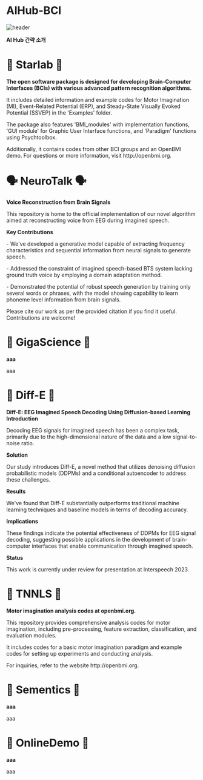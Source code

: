 # AIHub-BCI
![header](https://capsule-render.vercel.app/api?type=waving&color=auto&height=300&section=header&text=AI%20Hub&fontSize=90&animation=fadeIn&fontAlignY=38&desc=%20우주%20최강%20BTS%20팀&descAlignY=51&descAlign=62)

<div align=left>
	<b>AI Hub 간략 소개</b>
</div>


<div align=left>
	<h1>🧠 Starlab 🧠</h1>
		<b>The open software package is designed for developing Brain-Computer Interfaces (BCIs) with various advanced pattern recognition algorithms.</b>
		<p>It includes detailed information and example codes for Motor Imagination (MI), Event-Related Potential (ERP), and Steady-State Visually Evoked Potential (SSVEP) in the 'Examples' folder.</p>
		<p>The package also features 'BMI_modules' with implementation functions, 'GUI module' for Graphic User Interface functions, and 'Paradigm' functions using Psychtoolbox.</p>
		<p>Additionally, it contains codes from other BCI groups and an OpenBMI demo. For questions or more information, visit http://openbmi.org.</p>
</div>

<div align=left>
<h1>🗣️ NeuroTalk 🗣️</h1>
	<b>Voice Reconstruction from Brain Signals</b>
		<p>This repository is home to the official implementation of our novel algorithm aimed at reconstructing voice from EEG during imagined speech.</p>
	<b>Key Contributions</b>
		<p>- We've developed a generative model capable of extracting frequency characteristics and sequential information from neural signals to generate speech.</p>
		<p>- Addressed the constraint of imagined speech-based BTS system lacking ground truth voice by employing a domain adaptation method.</p>
		<p>- Demonstrated the potential of robust speech generation by training only several words or phrases, with the model showing capability to learn phoneme level information from brain signals.</p>
		<p>Please cite our work as per the provided citation if you find it useful. Contributions are welcome!</p>
</div>

<div align=left>
	<h1>🧠 GigaScience 🧠</h1>
		<b>aaa</b>
			<p>aaa</p>
</div>

<div align=left>
	<h1>🧠 Diff-E 🧠</h1>
		<b>Diff-E: EEG Imagined Speech Decoding Using Diffusion-based Learning </b>
		<b>Introduction</b>
			<p>Decoding EEG signals for imagined speech has been a complex task, primarily due to the high-dimensional nature of the data and a low signal-to-noise ratio.</p>
		<b>Solution</b>
			<p>Our study introduces Diff-E, a novel method that utilizes denoising diffusion probabilistic models (DDPMs) and a conditional autoencoder to address these challenges.</p>
		<b>Results</b>
			<p>We've found that Diff-E substantially outperforms traditional machine learning techniques and baseline models in terms of decoding accuracy.</p> 
		<b>Implications</b>
			<p>These findings indicate the potential effectiveness of DDPMs for EEG signal decoding, suggesting possible applications in the development of brain-computer interfaces that enable communication 				through imagined speech.</p> 
		<b>Status</b>
		<p>This work is currently under review for presentation at Interspeech 2023.</p>
</div>

<div align=left>
	<h1>🧠 TNNLS 🧠</h1>
		<p><b>Motor imagination analysis codes at openbmi.org.</b></p>
			<p>This repository provides comprehensive analysis codes for motor imagination, including pre-processing, feature extraction, classification, and 				evaluation modules.</p>
			<p>It includes codes for a basic motor imagination paradigm and example codes for setting up experiments and conducting analysis.</p>
			<p>For inquiries, refer to the website http://openbmi.org.</p>
</div>

<div align=left>
	<h1>🧠 Sementics 🧠</h1>
		<b>aaa</b>
			<p>aaa</p>
</div>

<div align=left>
<h1>🧠 OnlineDemo 🧠</h1>
<b>aaa</b>
<p>aaa<p>
</div>
